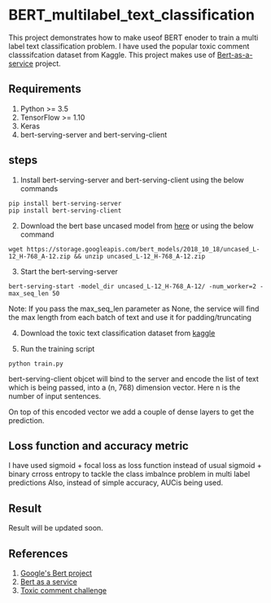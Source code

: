 # BERT_multilabel_text_classification
This project demonstrates how to make useof BERT enoder to train a multi label text classification problem. I have used the popular toxic comment classsifcation dataset from Kaggle.
This project makes use of [Bert-as-a-service](https://github.com/hanxiao/bert-as-service) project.

## Requirements
1. Python >= 3.5
2. TensorFlow >= 1.10
3. Keras
4. bert-serving-server and  bert-serving-client

## steps

1. Install bert-serving-server and bert-serving-client using the below commands
```
pip install bert-serving-server 
pip install bert-serving-client
```
2. Download the bert base uncased model from [here](https://storage.googleapis.com/bert_models/2018_10_18/uncased_L-12_H-768_A-12.zip) or using the below command
```
wget https://storage.googleapis.com/bert_models/2018_10_18/uncased_L-12_H-768_A-12.zip && unzip uncased_L-12_H-768_A-12.zip
```
3. Start the bert-serving-server 
```
bert-serving-start -model_dir uncased_L-12_H-768_A-12/ -num_worker=2 -max_seq_len 50
```
 Note: If you pass the max_seq_len parameter as None, the service will find the max length from each batch of text and use it for padding/truncating
 
4. Download the toxic text classification dataset from [kaggle](https://www.kaggle.com/c/jigsaw-toxic-comment-classification-challenge/data)

5. Run the training script
```
python train.py

```
bert-serving-client objcet will bind to the server and encode the list of text which is being passed, into a (n, 768) dimension vector. Here n is the number of input sentences.

On top of this encoded vector we add a couple of dense layers to get the prediction.

## Loss function and accuracy metric
I have used sigmoid + focal loss as loss function instead of usual sigmoid + binary crross entropy to tackle the class imbalnce problem in multi label predictions
Also, instead of simple accuracy, AUCis being used. 

## Result
Result will be updated soon.


## References
1. [Google's Bert project](https://github.com/google-research/bert)
2. [Bert as a service](https://github.com/hanxiao/bert-as-service)
3. [Toxic comment challenge](https://www.kaggle.com/c/jigsaw-toxic-comment-classification-challenge/data)

